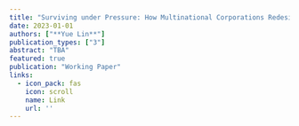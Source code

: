 ```yaml
---
title: "Surviving under Pressure: How Multinational Corporations Redesign Regulatory Outcomes"
date: 2023-01-01
authors: ["**Yue Lin**"]
publication_types: ["3"]
abstract: "TBA"
featured: true
publication: "Working Paper"
links:
  - icon_pack: fas
    icon: scroll
    name: Link
    url: ''
---
```

